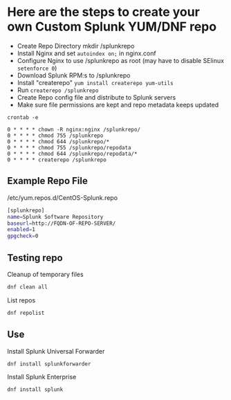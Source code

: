 # Here are the steps to create your own Custom Splunk YUM/DNF repo

- Create Repo Directory mkdir /splunkrepo
- Install Nginx and set ```autoindex on;``` in nginx.conf
- Configure Nginx to use /splunkrepo as root (may have to disable SElinux ```setenforce 0```)
- Download Splunk RPM:s to /splunkrepo
- Install "createrepo" ```yum install createrepo yum-utils```
- Run ```createrepo /splunkrepo```
- Create Repo config file and distribute to Splunk servers
- Make sure file permissions are kept and repo metadata keeps updated

```crontab -e```

```cron
0 * * * * chown -R nginx:nginx /splunkrepo/
0 * * * * chmod 755 /splunkrepo
0 * * * * chmod 644 /splunkrepo/*
0 * * * * chmod 755 /splunkrepo/repodata
0 * * * * chmod 644 /splunkrepo/repodata/*
0 * * * * createrepo /splunkrepo
```

## Example Repo File

/etc/yum.repos.d/CentOS-Splunk.repo

```bash
[splunkrepo]
name=Splunk Software Repository
baseurl=http://FQDN-OF-REPO-SERVER/
enabled=1
gpgcheck=0
```

## Testing repo

Cleanup of temporary files

```bash
dnf clean all
```

List repos

```bash
dnf repolist
```

## Use

Install Splunk Universal Forwarder

```bash
dnf install splunkforwarder
```

Install Splunk Enterprise

```bash
dnf install splunk
```
